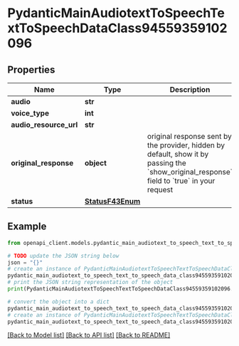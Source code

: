 # PydanticMainAudiotextToSpeechTextToSpeechDataClass94559359102096


## Properties

Name | Type | Description | Notes
------------ | ------------- | ------------- | -------------
**audio** | **str** |  | 
**voice_type** | **int** |  | 
**audio_resource_url** | **str** |  | 
**original_response** | **object** | original response sent by the provider, hidden by default, show it by passing the &#x60;show_original_response&#x60; field to &#x60;true&#x60; in your request | [optional] 
**status** | [**StatusF43Enum**](StatusF43Enum.md) |  | 

## Example

```python
from openapi_client.models.pydantic_main_audiotext_to_speech_text_to_speech_data_class94559359102096 import PydanticMainAudiotextToSpeechTextToSpeechDataClass94559359102096

# TODO update the JSON string below
json = "{}"
# create an instance of PydanticMainAudiotextToSpeechTextToSpeechDataClass94559359102096 from a JSON string
pydantic_main_audiotext_to_speech_text_to_speech_data_class94559359102096_instance = PydanticMainAudiotextToSpeechTextToSpeechDataClass94559359102096.from_json(json)
# print the JSON string representation of the object
print(PydanticMainAudiotextToSpeechTextToSpeechDataClass94559359102096.to_json())

# convert the object into a dict
pydantic_main_audiotext_to_speech_text_to_speech_data_class94559359102096_dict = pydantic_main_audiotext_to_speech_text_to_speech_data_class94559359102096_instance.to_dict()
# create an instance of PydanticMainAudiotextToSpeechTextToSpeechDataClass94559359102096 from a dict
pydantic_main_audiotext_to_speech_text_to_speech_data_class94559359102096_form_dict = pydantic_main_audiotext_to_speech_text_to_speech_data_class94559359102096.from_dict(pydantic_main_audiotext_to_speech_text_to_speech_data_class94559359102096_dict)
```
[[Back to Model list]](../README.md#documentation-for-models) [[Back to API list]](../README.md#documentation-for-api-endpoints) [[Back to README]](../README.md)


